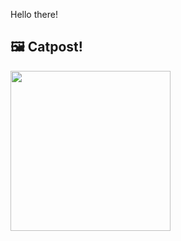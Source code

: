 Hello there!



## 🖼️ Catpost!

<sub>
    <img src="https://cdn2.thecatapi.com/images/eX2-qkhiO.jpg" height="256">
</sub>

